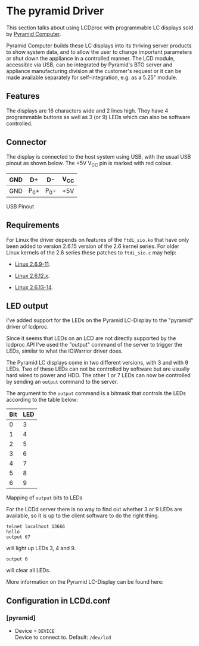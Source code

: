 # The pyramid Driver

This section talks about using LCDproc with programmable LC displays
sold by [Pyramid Computer](http://www.pyramid.de/).

Pyramid Computer builds these LC displays into its thriving server
products to show system data, and to allow the user to change important
parameters or shut down the appliance in a controlled manner. The LCD
module, accessible via USB, can be integrated by Pyramid's BTO server
and appliance manufacturing division at the customer's request or it can
be made available separately for self-integration, e.g. as a 5.25"
module.

## Features

The displays are 16 characters wide and 2 lines high. They have 4
programmable buttons as well as 3 (or 9) LEDs which can also be software
controlled.

## Connector

The display is connected to the host system using USB, with the usual
USB pinout as shown below. The +5V V<sub>CC</sub> pin is marked with red
colour.

| GND | D+             | D-             | V<sub>CC</sub> |
| --- | -------------- | -------------- | -------------- |
| GND | P<sub>0</sub>+ | P<sub>0</sub>- | \+5V           |

USB Pinout

## Requirements

For Linux the driver depends on features of the `ftdi_sio.ko` that have
only been added to version 2.6.15 version of the 2.6 kernel series. For
older Linux kernels of the 2.6 series these patches to `ftdi_sio.c` may
help:

  - [Linux 2.6.9-11](http://www.pyramid.de/upload/files/divers/patch-4-ftdi-2.6.9.txt).

  - [Linux 2.6.12.x](http://www.pyramid.de/upload/files/divers/patch-4-ftdi-2.6.12.6.txt).

  - [Linux 2.6.13-14](http://www.pyramid.de/upload/files/divers/patch-4-linux-2.6.13-14.txt).

## LED output

I've added support for the LEDs on the Pyramid LC-Display to the
"pyramid" driver of lcdproc.

Since it seems that LEDs on an LCD are not directly supported by the
lcdproc API I've used the "output" command of the server to trigger the
LEDs, similar to what the IOWarrior driver does.

The Pyramid LC displays come in two different versions, with 3 and with
9 LEDs. Two of these LEDs can not be controlled by software but are
usually hard wired to power and HDD. The other 1 or 7 LEDs can now be
controlled by sending an `output` command to the server.

The argument to the `output` command is a bitmask that controls the LEDs
according to the table below:

| Bit | LED |
| --- | --- |
| 0   | 3   |
| 1   | 4   |
| 2   | 5   |
| 3   | 6   |
| 4   | 7   |
| 5   | 8   |
| 6   | 9   |

Mapping of `output` bits to LEDs

For the LCDd server there is no way to find out whether 3 or 9 LEDs are
available, so it is up to the client software to do the right thing.

    telnet localhost 13666
    hello
    output 67

will light up LEDs 3, 4 and 9.

    output 0

will clear all LEDs.

More information on the Pyramid LC-Display can be found here:
[](http://www.pyramid.de/en/products/specialities.php)

## Configuration in LCDd.conf

### \[pyramid\]

  - Device = `DEVICE`  
    Device to connect to. Default: `/dev/lcd`
